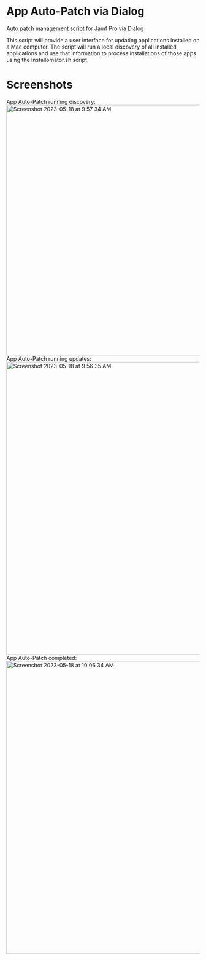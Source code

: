 # App Auto-Patch via Dialog
Auto patch management script for Jamf Pro via Dialog

This script will provide a user interface for updating applications installed on a Mac computer. The script will run a local discovery of all installed applications and use that information to process installations of those apps using the Installomator.sh script. 


# Screenshots
App Auto-Patch running discovery:
<img width="652" alt="Screenshot 2023-05-18 at 9 57 34 AM" src="https://github.com/robjschroeder/App-Auto-Patch/assets/23343243/dc32b13e-cf86-4ed7-a98c-5a33bb84dd7f">
App Auto-Patch running updates:
<img width="762" alt="Screenshot 2023-05-18 at 9 56 35 AM" src="https://github.com/robjschroeder/App-Auto-Patch/assets/23343243/aa7cb284-ecbb-47fe-bff6-9214d5e562c4">
App Auto-Patch completed:
<img width="762" alt="Screenshot 2023-05-18 at 10 06 34 AM" src="https://github.com/robjschroeder/App-Auto-Patch/assets/23343243/847d4e9c-114a-4b5e-baab-b4d57db2987c">
